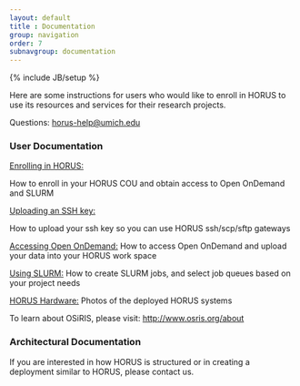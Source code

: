 ```yaml
---
layout: default
title : Documentation
group: navigation
order: 7
subnavgroup: documentation
---
```

{% include JB/setup %}



Here are some instructions for users who would like to enroll in HORUS to use its resources and services for their research projects.

Questions:  <a href="mailto:horus-help@umich.edu">horus-help@umich.edu</a>

<h3>User Documentation</h3>

<p>
<a href="enrollment.html">Enrolling in HORUS:</a> 

How to enroll in your HORUS COU and obtain access to Open OnDemand and SLURM
</p>

<p>
<a href="sshkey.html">Uploading an SSH key:</a>

How to upload your ssh key so you can use HORUS ssh/scp/sftp gateways
</p>

<a href="ondemand.html">Accessing Open OnDemand:</a>
 How to access Open OnDemand and upload your data into your HORUS work space
</p>

<a href="slurm.html">Using SLURM:</a>
 How to create SLURM jobs, and select job queues based on your project needs 
</p>

<a href="horusphotos.html">HORUS Hardware:</a> Photos of the deployed HORUS systems

To learn about OSiRIS, please visit: <a href="http://www.osris.org/about">http://www.osris.org/about</a> 

<h3>Architectural Documentation</h3>

If you are interested in how HORUS is structured or in creating a deployment similar to HORUS, please contact us.
